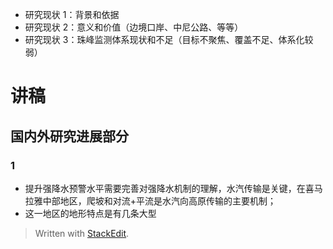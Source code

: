 
- 研究现状 1：背景和依据
- 研究现状 2：意义和价值（边境口岸、中尼公路、等等）
- 研究现状 3：珠峰监测体系现状和不足（目标不聚焦、覆盖不足、体系化较弱）


# 讲稿
## 国内外研究进展部分
### 1
- 提升强降水预警水平需要完善对强降水机制的理解，水汽传输是关键，在喜马拉雅中部地区，爬坡和对流+平流是水汽向高原传输的主要机制；
- 这一地区的地形特点是有几条大型
> Written with [StackEdit](https://stackedit.io/).
<!--stackedit_data:
eyJoaXN0b3J5IjpbNTMzMjYyNjcsMTM4NTE5MTA2NV19
-->